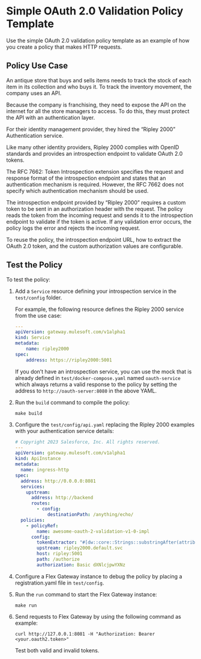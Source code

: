 # Simple OAuth 2.0 Validation Policy Template
Use the simple OAuth 2.0 validation policy template as an example of how you create a policy that makes HTTP requests.

## Policy Use Case
An antique store that buys and sells items needs to track the stock of each item in its collection and who buys it. To track the inventory movement, the company uses an API.

Because the company is franchising, they need to expose the API on the internet for all the store managers to access. To do this, they must protect the API with an authentication layer.

For their identity management provider, they hired the “Ripley 2000” Authentication service.

Like many other identity providers, Ripley 2000 complies with OpenID standards and provides an introspection endpoint to validate OAuth 2.0 tokens.

The RFC 7662: Token Introspection extension specifies the request and response format of the introspection endpoint and states that an authentication mechanism is required. However, the RFC 7662 does not specify which authentication mechanism should be used.

The introspection endpoint provided by “Ripley 2000” requires a custom token to be sent in an authorization header with the request. The policy reads the token from the incoming request and sends it to the introspection endpoint to validate if the token is active. If any validation error occurs, the policy logs the error and rejects the incoming request.

To reuse the policy, the introspection endpoint URL, how to extract the OAuth 2.0 token, and the custom authorization values are configurable.

## Test the Policy

To test the policy:

1.  Add a `Service` resource defining your introspection service in the `test/config` folder.

    For example, the following resource defines the Ripley 2000 service from the use case:

    ``` yaml
    ---
    apiVersion: gateway.mulesoft.com/v1alpha1
    kind: Service
    metadata:
        name: ripley2000
    spec:
        address: https://ripley2000:5001
    ```

    <div class="note">

    If you don’t have an introspection service, you can use the mock that is already defined in `test/docker-compose.yaml` named `oauth-service` which always returns a valid response to the policy by setting the address to `http://oauth-server:8080` in the above YAML.

    </div>

2.  Run the `build` command to compile the policy:

    ``` ssh
    make build
    ```
    
3. Configure the `test/config/api.yaml` replacing the Ripley 2000 examples with your authentication service details:

    ``` yaml
    # Copyright 2023 Salesforce, Inc. All rights reserved.
    ---
    apiVersion: gateway.mulesoft.com/v1alpha1
    kind: ApiInstance
    metadata:
      name: ingress-http
    spec:
      address: http://0.0.0.0:8081
      services:
        upstream:
          address: http://backend
          routes:
            - config:
                destinationPath: /anything/echo/
      policies:
        - policyRef:
            name: awesome-oauth-2-validation-v1-0-impl
          config:
            tokenExtractor: "#[dw::core::Strings::substringAfter(attributes.headers['Authorization'], 'Bearer ')]"
            upstream: ripley2000.default.svc
            host: ripley:5001
            path: /authorize
            authorization: Basic dXNlcjpwYXNz
    ```

3.  Configure a Flex Gateway instance to debug the policy by placing a registration.yaml file in `test/config`.


4.  Run the `run` command to start the Flex Gateway instance:

    ``` ssh
    make run
    ```

5.  Send requests to Flex Gateway by using the following command as
    example:

    ``` ssh
    curl http://127.0.0.1:8081 -H "Authorization: Bearer <your.oauth2.token>"
    ```

    Test both valid and invalid tokens.
